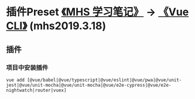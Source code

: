 # 插件Preset [《MHS 学习笔记》] -> [《Vue CLI》] (mhs2019.3.18)

## 插件

### 项目中安装插件
```
vue add [@vue/babel|@vue/typescript|@vue/eslint|@vue/pwa|@vue/unit-jest|@vue/unit-mocha|@vue/unit-mocha|@vue/e2e-cypress|@vue/e2e-nightwatch|router|vuex]
```

##
[《MHS 学习笔记》]: https://mhsnet.github.io/mhsstudynotes/ "《MHS 学习笔记》"
[《Vue CLI》]: https://mhsnet.github.io/mhsstudynotes/vue/cli/index.html "《Vue CLI》"

[插件Preset]: https://mhsnet.github.io/mhsstudynotes/vue/cli/guide/plugins-presets.html "插件Preset"